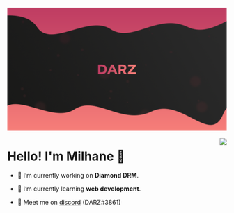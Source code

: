 ![banner](./darz.png)

<img align="right" src="https://github-readme-stats.vercel.app/api/top-langs/?username=chmilhane">

# Hello! I'm **Milhane** 👋
- 🔭 I’m currently working on **Diamond DRM**.
- 🌱 I’m currently learning **web development**.

- 💬 Meet me on [discord](http://discord.com/users/709064224252624936) (DARZ#3861)<br>
